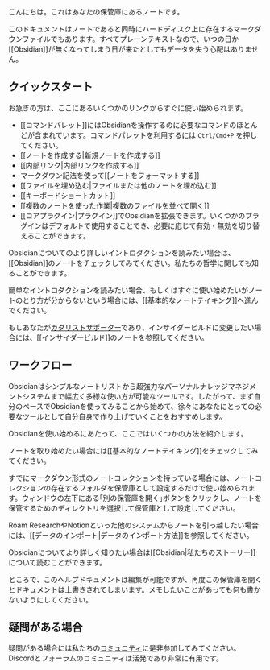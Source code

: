 こんにちは。これはあなたの保管庫にあるノートです。

このドキュメントはノートであると同時にハードディスク上に存在するマークダウンファイルでもあります。すべてプレーンテキストなので、いつの日か[[Obsidian]]が無くなってしまう日が来たとしてもデータを失う心配はありません。

## クイックスタート

お急ぎの方は、ここにあるいくつかのリンクからすぐに使い始められます。

- [[コマンドパレット]]にはObsidianを操作するのに必要なコマンドのほとんどが含まれています。コマンドパレットを利用するには `Ctrl/Cmd+P` を押してください。
- [[ノートを作成する|新規ノートを作成する]]
- [[内部リンク|内部リンクを作成する]]
- マークダウン記法を使って[[ノートをフォーマットする]]
- [[ファイルを埋め込む|ファイルまたは他のノートを埋め込む]]
- [[キーボードショートカット]]
- [[複数のノートを使った作業|複数のファイルを並べて開く]]
- [[コアプラグイン|プラグイン]]でObsidianを拡張できます。いくつかのプラグインはデフォルトで使用することでき、必要に応じて有効・無効を切り替えることができます。

Obsidianについてのより詳しいイントロダクションを読みたい場合は、[[Obsidian]]のノートをチェックしてみてください。私たちの哲学に関しても知ることができます。

簡単なイントロダクションを読みたい場合、もしくはすぐに使い始めたいがノートのとり方が分からないという場合には、[[基本的なノートテイキング]]へ進んでください。

もしあなたが[カタリストサポーター](https://obsidian.md/pricing)であり、インサイダービルドに変更したい場合には、[[インサイダービルド]]のノートを参照してください。


## ワークフロー

Obsidianはシンプルなノートリストから超強力なパーソナルナレッジマネジメントシステムまで幅広く多様な使い方が可能なツールです。したがって、まず自分のペースでObsidianを使ってみることから始めて、徐々にあなたにとっての必要なツールとして自分自身で作り上げていくことをおすすめします。

Obsidianを使い始めるにあたって、ここではいくつかの方法を紹介します。

ノートを取り始めたい場合には[[基本的なノートテイキング]]をチェックしてみてください。

すでにマークダウン形式のノートコレクションを持っている場合には、ノートコレクションの存在するフォルダを保管庫として設定するだけで使い始められます。ウィンドウの左下にある｢別の保管庫を開く｣ボタンをクリックし、ノートを保管するためのディレクトリを選択して保管庫として設定してください。

Roam ResearchやNotionといった他のシステムからノートを引っ越したい場合には、[[データのインポート|データのインポート方法]]を参照してください。

Obsidianについてより詳しく知りたい場合は[[Obsidian|私たちのストーリー]]について読むことができます。

ところで、このヘルプドキュメントは編集が可能ですが、再度この保管庫を開くとドキュメントは上書きされてしまいます。メモしたいことがあっても何も書かないようにしてください。

## 疑問がある場合

疑問がある場合には私たちの[コミュニティ](https://obsidian.md/community)に是非参加してみてください。Discordとフォーラムのコミュニティは活発であり非常に有用です。